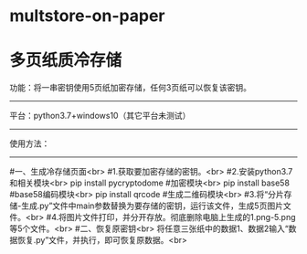 # multstore-on-paper
多页纸质冷存储
============
功能：将一串密钥使用5页纸加密存储，任何3页纸可以恢复该密钥。
_____________________________________________________________
平台：python3.7+windows10（其它平台未测试）
_________________
使用方法：
_________________
#一、生成冷存储页面\<br>
         #1.获取要加密存储的密钥。\<br>
         #2.安装python3.7和相关模块\<br>
               pip install pycryptodome  #加密模块\<br>
               pip install base58        #base58编码模块\<br>
               pip install qrcode        #生成二维码模块\<br>
         #3.将“分片存储-生成.py”文件中main参数替换为要存储的密钥，运行该文件，生成5页图片文件。\<br>
         #4.将图片文件打印，并分开存放。彻底删除电脑上生成的1.png-5.png等5个文件。\<br>
#二、恢复原密钥\<br>
         将任意三张纸中的数据1、数据2输入“数据恢复.py”文件，并执行，即可恢复原数据。\<br>
        
         
         
